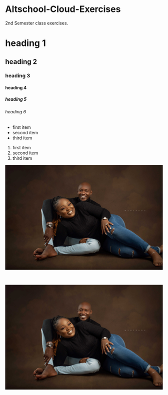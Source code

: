 # Altschool-Cloud-Exercises
2nd Semester class exercises.

# heading 1
## heading 2
### heading 3
#### heading 4
##### heading 5
###### heading 6

<ul>
    <li>first item</li>
    <li>second item</li>
    <li>third item</li>
</ul>


<ol>
    <li>first item</li>
    <li>second item</li>
    <li>third item</li>
</ol>

![Pre-wedding pix](./Images/9V7A0271.jpg "Pre-wedding pix")

<br>

![Pre-wedding pix](./Images/9V7A0271.jpg "Pre-wedding pix")